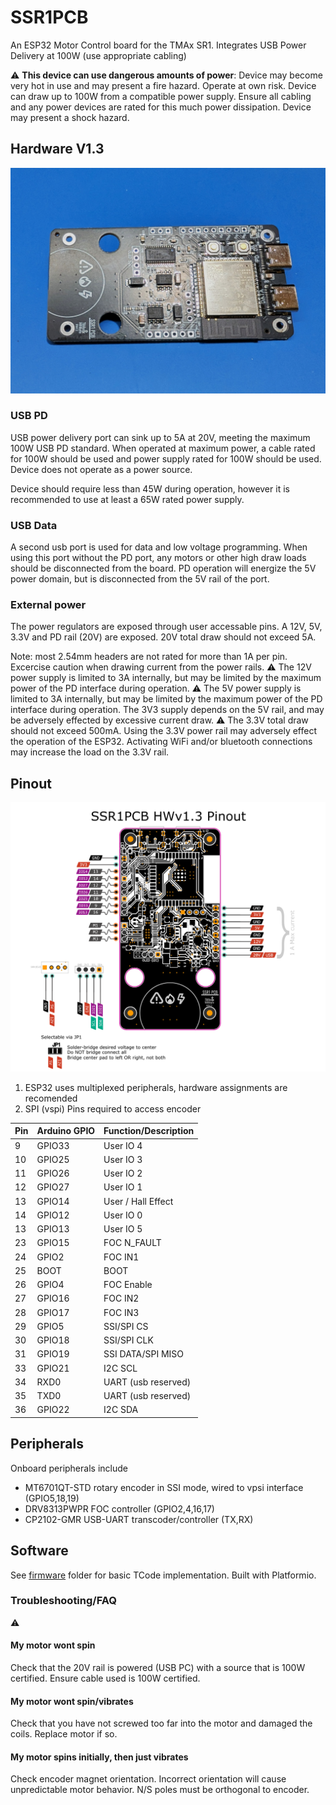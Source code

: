 # SSR1PCB
An ESP32 Motor Control board for the TMAx SR1.
Integrates USB Power Delivery at 100W (use appropriate cabling)

:warning: **This device can use dangerous amounts of power**: Device may become very hot in use and may present a fire hazard. Operate at own risk.
Device can draw up to 100W from a compatible power supply. Ensure all cabling and any power devices are rated for this much power dissipation.
Device may present a shock hazard.

## Hardware V1.3
![hardware v1.3 pcb](HW_Front_1.3.jpg "Hardware Version 1.3")
### USB PD
USB power delivery port can sink up to 5A at 20V, meeting the maximum 100W USB PD standard.
When operated at maximum power, a cable rated for 100W should be used and power supply rated for 100W should be used.
Device does not operate as a power source.

Device should require less than 45W during operation, however it is recommended to use at least a 65W rated power supply.
### USB Data
A second usb port is used for data and low voltage programming.
When using this port without the PD port, any motors or other high draw loads should be disconnected from the board.
PD operation will energize the 5V power domain, but is disconnected from the 5V rail of the port.
### External power
The power regulators are exposed through user accessable pins.
A 12V, 5V, 3.3V and PD rail (20V) are exposed.
20V total draw should not exceed 5A.

Note: most 2.54mm headers are not rated for more than 1A per pin. Excercise caution when drawing current from the power rails.
:warning: The 12V power supply is limited to 3A internally, but may be limited by the maximum power of the PD interface during operation.
:warning: The 5V power supply is limited to 3A internally, but may be limited by the maximum power of the PD interface during operation. The 3V3 supply depends on the 5V rail, and may be adversely effected by excessive current draw.
:warning: The 3.3V total draw should not exceed 500mA. Using the 3.3V power rail may adversely effect the operation of the ESP32. Activating WiFi and/or bluetooth connections may increase the load on the 3.3V rail.

## Pinout
![hwv1.3 pinouts](SSR1PCB_1.3.png "Pinouts")
1) ESP32 uses multiplexed peripherals, hardware assignments are recomended
2) SPI (vspi) Pins required to access encoder

| Pin | Arduino GPIO | Function/Description |
| --- | ------------ | -------------------- |
|   9 |       GPIO33 | User IO 4            |
|  10 |       GPIO25 | User IO 3            |
|  11 |       GPIO26 | User IO 2            |
|  12 |       GPIO27 | User IO 1            |
|  13 |       GPIO14 | User / Hall Effect   |
|  14 |       GPIO12 | User IO 0            |
|  13 |       GPIO13 | User IO 5            |
|  23 |       GPIO15 | FOC N_FAULT          |
|  24 |        GPIO2 | FOC IN1              |
|  25 |         BOOT | BOOT                 |
|  26 |        GPIO4 | FOC Enable           |
|  27 |       GPIO16 | FOC IN2              |
|  28 |       GPIO17 | FOC IN3              |
|  29 |        GPIO5 | SSI/SPI CS           |
|  30 |       GPIO18 | SSI/SPI CLK          |
|  31 |       GPIO19 | SSI DATA/SPI MISO    |
|  33 |       GPIO21 | I2C SCL              |
|  34 |       RXD0   | UART (usb reserved)  |
|  35 |       TXD0   | UART (usb reserved)  |
|  36 |       GPIO22 | I2C SDA              |


## Peripherals
Onboard peripherals include 
* MT6701QT-STD rotary encoder in SSI mode, wired to vpsi interface (GPIO5,18,19)
* DRV8313PWPR FOC controller (GPIO2,4,16,17)
* CP2102-GMR USB-UART transcoder/controller (TX,RX)

## Software
See [firmware](firmware/) folder for basic TCode implementation.
Built with Platformio.

### Troubleshooting/FAQ
:warning:
#### My motor wont spin
Check that the 20V rail is powered (USB PC) with a source that is 100W certified.
Ensure cable used is 100W certified.
#### My motor wont spin/vibrates
Check that you have not screwed too far into the motor and damaged the coils.
Replace motor if so.
#### My motor spins initially, then just vibrates
Check encoder magnet orientation. Incorrect orientation will cause unpredictable motor behavior. N/S poles must be orthogonal to encoder.
